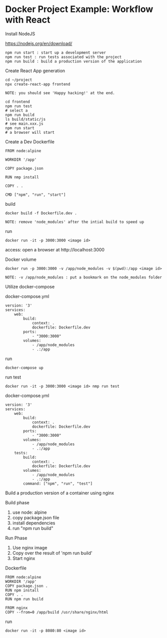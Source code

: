 # Docker Project Example: Workflow with React

Install NodeJS

https://nodejs.org/en/download/

```
npm run start : start up a development server
npm run test : run tests associated with the project
npm run build : build a production version of the application
```

Create React App generation

```console
cd ~/project
npx create-react-app frontend
```

`NOTE: you should see 'Happy hacking!' at the end.`

```console
cd frontend
npm run test
# select a
npm run build
ls build/static/js
# see main.xxx.js
npm run start
# a browser will start
```

Create a Dev Dockerfile

```docker
FROM node:alpine

WORKDIR '/app'

COPY package.json

RUN nmp install

COPY . .

CMD ["npm", "run", "start"]
```

build

```console
docker build -f Dockerfile.dev .
```

`NOTE: remove 'node_modules' after the intial build to speed up`

run

```console
docker run -it -p 3000:3000 <image id>
```

access: open a browser at http://localhost:3000

Docker volume

```console
docker run -p 3000:3000 -v /app/node_modules -v $(pwd):/app <image id>
```

`NOTE: -v /app/node_modules : put a bookmark on the node_modules folder`

Utilize docker-compose

docker-compose.yml

```docker
version: '3'
services:
    web:
        build:
            context: .
            dockerfile: Dockerfile.dev
        ports:
            - "3000:3000"
        volumes:
            - /app/node_modules
            - .:/app
```

run

```console
docker-compose up
```

run test

```console
docker run -it -p 3000:3000 <image id> nmp run test
```

docker-compose.yml

```docker
version: '3'
services:
    web:
        build:
            context: .
            dockerfile: Dockerfile.dev
        ports:
            - "3000:3000"
        volumes:
            - /app/node_modules
            - .:/app
    tests:
        build:
            context: .
            dockerfile: Dockerfile.dev
        volumes:
            - /app/node_modules
            - .:/app
        command: ["npm", "run", "test"]
```

Build a production version of a container using nginx

Build phase

1. use node: alpine
2. copy package.json file
3. install dependencies
4. run "npm run build"

Run Phase

1. Use nginx image
2. Copy over the result of 'npm run build'
3. Start nginx

Dockerfile

```docker
FROM node:alpine
WORKDIR '/app'
COPY package.json .
RUN npm install
COPY . .
RUN npm run build
 
FROM nginx
COPY --from=0 /app/build /usr/share/nginx/html
```

run

```console
docker run -it -p 8080:80 <image id>
```